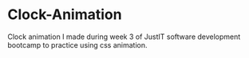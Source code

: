 # Clock-Animation
Clock animation I made during week 3 of JustIT software development bootcamp to practice using css animation.
